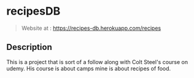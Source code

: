 # recipesDB

> Website at : https://recipes-db.herokuapp.com/recipes

## Description
This is a project that is sort of a follow along with Colt Steel's course on udemy. His course is about camps mine is about recipes of food.

